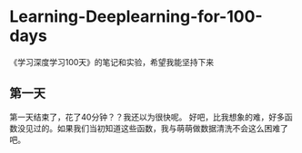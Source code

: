 # Learning-Deeplearning-for-100-days
《学习深度学习100天》的笔记和实验，希望我能坚持下来

## 第一天

第一天结束了，花了40分钟？？我还以为很快呢。
好吧，比我想象的难，好多函数没见过的。如果我们当初知道这些函数，我与萌萌做数据清洗不会这么困难了吧。
